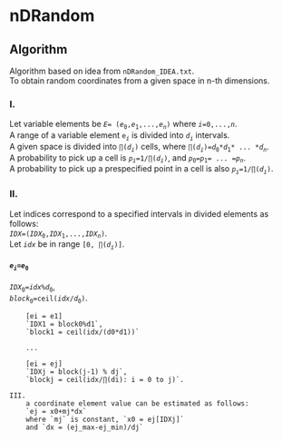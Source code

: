 # nDRandom
## Algorithm
Algorithm based on idea from `nDRandom_IDEA.txt`.  
To obtain random coordinates from a given space in n-th dimensions.

### I.
Let variable elements be _`E`_`= (`_`e`_<sub>`0`</sub>`,`_`e`_<sub>`1`</sub>`,...,`_`e`_*<sub>`n`</sub>*`)` where _`i`_`=0,...,`_`n`_.  
A range of a variable element `e`<sub>_`i`_</sub> is divided into _`d`_<sub>_`i`_</sub> intervals.  
A given space is divided into `∏(`_`d`_*<sub>`i`</sub>*`)` cells, where `∏(`_`d`_*<sub>`i`</sub>*`)=`_`d`_<sub>`0`</sub>`*`_`d`_<sub>`1`</sub>`* ... *`_`d`_*<sub>`n`</sub>*.  
A probability to pick up a cell is _`p`_*<sub>`i`</sub>*`=1/∏(`_`d`_*<sub>`i`</sub>*`)`, and _`p`_<sub>`0`</sub>`=`_`p`_<sub>`1`</sub>`= ... =`_`p`_*<sub>`n`</sub>*.  
A probability to pick up a prespecified point in a cell is also _`p`_*<sub>`i`</sub>*`=1/∏(`_`d`_*<sub>`i`</sub>*`)`.

### II.
Let indices correspond to a specified intervals in divided elements as follows:  
_`IDX`_`=(`_`IDX`_<sub>`0`</sub>`,`_`IDX`_<sub>`1`</sub>`,...,`_`IDX`_*<sub>`n`</sub>*`)`.  
Let _`idx`_ be in range `[0, ∏(`_`d`_*<sub>`i`</sub>*`)]`.

#### _`e`_*<sub>`i`</sub>*`=`_`e`_<sub>`0`</sub>
_`IDX`_<sub>`0`</sub>`=`_`idx`_`%`_`d`_<sub>`0`</sub>,  
_`block`_<sub>`0`</sub>`=ceil(`_`idx`_`/`_`d`_<sub>`0`</sub>`)`.
		
		[ei = e1]
		`IDX1 = block0%d1`,
		`block1 = ceil(idx/(d0*d1))`
		
		...
		
		[ei = ej]
		`IDXj = block(j-1) % dj`,
		`blockj = ceil(idx/∏(di): i = 0 to j)`.

	III.
		a coordinate element value can be estimated as follows:
		`ej = x0+mj*dx`
		where `mj` is constant, `x0 = ej[IDXj]`
		and `dx = (ej_max-ej_min)/dj`

